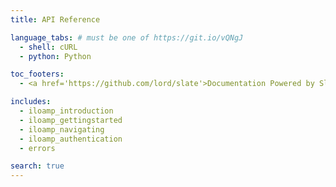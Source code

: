 ```yaml
---
title: API Reference

language_tabs: # must be one of https://git.io/vQNgJ
  - shell: cURL
  - python: Python

toc_footers:
  - <a href='https://github.com/lord/slate'>Documentation Powered by Slate</a>

includes:
  - iloamp_introduction
  - iloamp_gettingstarted
  - iloamp_navigating
  - iloamp_authentication
  - errors

search: true
---
```


